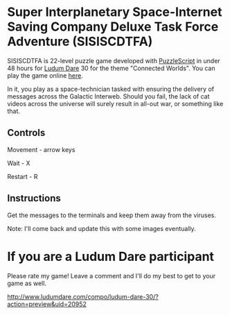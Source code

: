 Super Interplanetary Space-Internet Saving Company Deluxe Task Force Adventure (SISISCDTFA)
===========================================================================================

SISISCDTFA is 22-level puzzle game developed with [PuzzleScript](http://www.puzzlescript.net/) in under 48 hours for [Ludum Dare](http://www.ludumdare.com) 30 for the theme "Connected Worlds". You can play the game online [here](https://www.puzzlescript.net/play.html?p=f4e4f30b902448a3a5dfedabc7ffcf38).

In it, you play as a space-technician tasked with ensuring the delivery of messages across the Galactic Interweb. Should you fail, the lack of cat videos across the universe will surely result in all-out war, or something like that. 

Controls
--------
Movement - arrow keys

Wait - X

Restart - R


Instructions
------------
Get the messages to the terminals and keep them away from the viruses.

Note: I'll come back and update this with some images eventually.


If you are a Ludum Dare participant
===================================
Please rate my game! Leave a comment and I'll do my best to get to your game as well.

http://www.ludumdare.com/compo/ludum-dare-30/?action=preview&uid=20952
